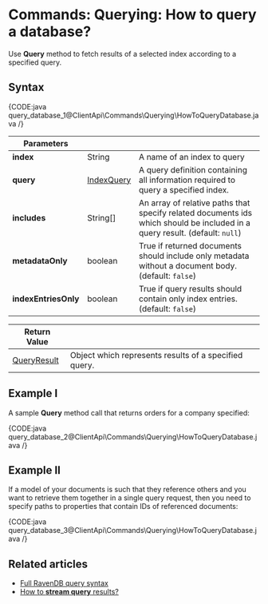 # Commands: Querying: How to query a database?

Use **Query** method to fetch results of a selected index according to a specified query.

## Syntax

{CODE:java query_database_1@ClientApi\Commands\Querying\HowToQueryDatabase.java /}

| Parameters | | |
| ------------- | ------------- | ----- |
| **index** | String | A name of an index to query |
| **query** | [IndexQuery](../../../glossary/index-query) | A query definition containing all information required to query a specified index. |
| **includes** | String[] | An array of relative paths that specify related documents ids which should be included in a query result. (default: `null`) |
| **metadataOnly** | boolean | True if returned documents should include only metadata without a document body. (default: `false`) |
| **indexEntriesOnly** | boolean | True if query results should contain only index entries. (default: `false`) |

| Return Value | |
| ------------- | ----- |
| [QueryResult](../../../glossary/query-result) | Object which represents results of a specified query. |

## Example I

A sample **Query** method call that returns orders for a company specified:

{CODE:java query_database_2@ClientApi\Commands\Querying\HowToQueryDatabase.java /}

## Example II

If a model of your documents is such that they reference others and you want to retrieve them together in a single query request, then you need to specify paths to properties that contain IDs of referenced documents:

{CODE:java query_database_3@ClientApi\Commands\Querying\HowToQueryDatabase.java /}

## Related articles

- [Full RavenDB query syntax](../../../indexes/querying/full-query-syntax) 
- [How to **stream query** results?](../../../client-api/commands/querying/how-to-stream-query-results)
